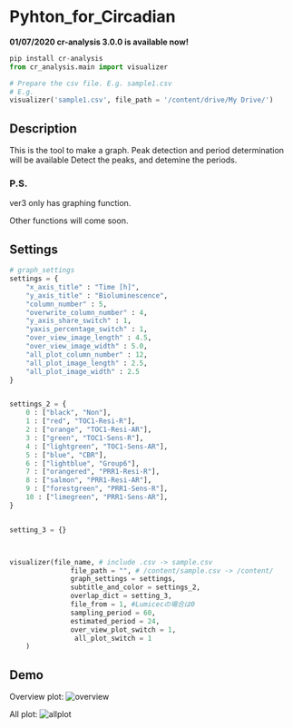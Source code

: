 # Pyhton_for_Circadian
**01/07/2020 cr-analysis 3.0.0 is available now!**

```py
pip install cr-analysis
from cr_analysis.main import visualizer

# Prepare the csv file. E.g. sample1.csv
# E.g. 
visualizer('sample1.csv', file_path = '/content/drive/My Drive/')
```


## Description
This is the tool to make a graph.
Peak detection and period determination will be available
Detect the peaks, and detemine the periods.

### P.S.
ver3 only has graphing function.

Other functions will come soon.

## Settings

```py
# graph_settings
settings = {
    "x_axis_title" : "Time [h]",
    "y_axis_title" : "Bioluminescence",
    "column_number" : 5,
    "overwrite_column_number" : 4,
    "y_axis_share_switch" : 1,
    "yaxis_percentage_switch" : 1,
    "over_view_image_length" : 4.5,
    "over_view_image_width" : 5.0,
    "all_plot_column_number" : 12,
    "all_plot_image_length" : 2.5,
    "all_plot_image_width" : 2.5
}


settings_2 = {
    0 : ["black", "Non"],
    1 : ["red", "TOC1-Resi-R"],
    2 : ["orange", "TOC1-Resi-AR"],
    3 : ["green", "TOC1-Sens-R"],
    4 : ["lightgreen", "TOC1-Sens-AR"],
    5 : ["blue", "CBR"],
    6 : ["lightblue", "Group6"],
    7 : ["orangered", "PRR1-Resi-R"],
    8 : ["salmon", "PRR1-Resi-AR"],
    9 : ["forestgreen", "PRR1-Sens-R"],
    10 : ["limegreen", "PRR1-Sens-AR"],
}


setting_3 = {}



visualizer(file_name, # include .csv -> sample.csv
               file_path = "", # /content/sample.csv -> /content/
               graph_settings = settings,
               subtitle_and_color = settings_2,
               overlap_dict = setting_3,
               file_from = 1, #Lumicecの場合は0
               sampling_period = 60,
               estimated_period = 24,
               over_view_plot_switch = 1,
                all_plot_switch = 1
    )
```

## Demo
Overview plot:
![overview](https://user-images.githubusercontent.com/45617592/72204708-49836580-34be-11ea-8505-9f72830e9326.png)

All plot:
![allplot](https://user-images.githubusercontent.com/45617592/72204687-fb6e6200-34bd-11ea-8c45-f70e922c9b90.png)
